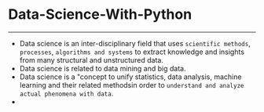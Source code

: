 # Data-Science-With-Python
----------------------------
* Data science is an inter-disciplinary field that uses `scientific methods`, `processes`, `algorithms and systems` to extract knowledge and insights from many structural and unstructured data.
* Data science is related to data mining and big data.
* Data science is a "concept to unify statistics, data analysis, machine learning and their related methodsin order to `understand and analyze actual phenomena with data`.
* 
